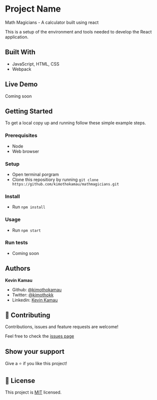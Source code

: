 # Project Name

Math Magicians - A calculator built using react

This is a setup of the environment and tools needed to develop the React application.


## Built With

- JavaScript, HTML, CSS
- Webpack


## Live Demo

Coming soon

## Getting Started

To get a local copy up and running follow these simple example steps.

### Prerequisites
- Node
- Web browser

### Setup
- Open terminal porgram
- Clone this repositiory by running `git clone https://github.com/kimothokamau/mathmagicians.git `


### Install
- Run `npm install`


### Usage
- Run `npm start`

### Run tests
- Coming soon


## Authors
 
**Kevin Kamau**
- Github: [@kimothokamau](https://github.com/kimothokamau)
- Twitter: [@kimothokk](https://twitter.com/kimothokk)
- Linkedin: [Kevin Kamau](https://www.linkedin.com/in/kevinkamauk/)

## 🤝 Contributing

Contributions, issues and feature requests are welcome!

Feel free to check the [issues page](https://github.com/kimothokamau/mathmagicians/issues)

## Show your support

Give a ⭐️ if you like this project!


## 📝 License

This project is [MIT](https://es.wikipedia.org/wiki/Licencia_MIT) licensed.
